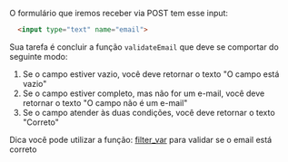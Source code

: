 O formulário que iremos receber via POST tem esse input:

```html
  <input type="text" name="email">
```

Sua tarefa é concluir a função `validateEmail` que deve se comportar do seguinte modo:

1. Se o campo estiver vazio, você deve retornar o texto "O campo está vazio"
2. Se o campo estiver completo, mas não for um e-mail, você deve retornar o texto "O campo não é um e-mail"
3. Se o campo atender às duas condições, você deve retornar o texto "Correto"

Dica você pode utilizar a função: [filter_var](http://php.net/manual/en/function.filter-var.php) para validar se o email está correto